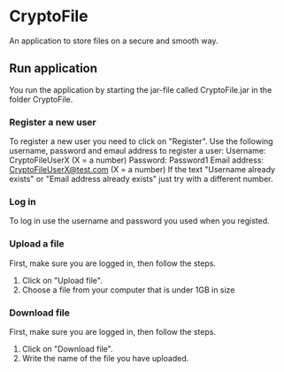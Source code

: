 # CryptoFile
An application to store files on a secure and smooth way.

## Run application
You run the application by starting the jar-file called CryptoFile.jar in the folder CryptoFile. 

### Register a new user
To register a new user you need to click on "Register".
Use the following username, password and emaul address to register a user:
Username: CryptoFileUserX (X = a number)
Password: Password1
Email address: CryptoFileUserX@test.com (X = a number)
If the text "Username already exists" or "Email address already exists" just try with a different number.

### Log in
To log in use the username and password you used when you registed.

### Upload a file
First, make sure you are logged in, then follow the steps. 
1. Click on "Upload file".
2. Choose a file from your computer that is under 1GB in size

### Download file
First, make sure you are logged in, then follow the steps. 
1. Click on "Download file".
2. Write the name of the file you have uploaded.
